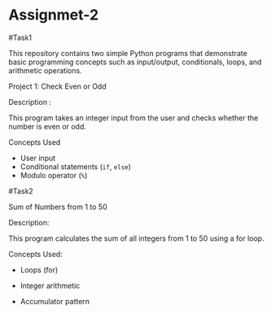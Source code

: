 # Assignmet-2

#Task1

This repository contains two simple Python programs that demonstrate basic programming concepts such as input/output, conditionals, loops, and arithmetic operations.

Project 1: Check Even or Odd

Description :

This program takes an integer input from the user and checks whether the number is even or odd.

Concepts Used
- User input
- Conditional statements (`if`, `else`)
- Modulo operator (`%`)

#Task2

Sum of Numbers from 1 to 50

Description:

This program calculates the sum of all integers from 1 to 50 using a for loop.

Concepts Used:

- Loops (for)

- Integer arithmetic

- Accumulator pattern
